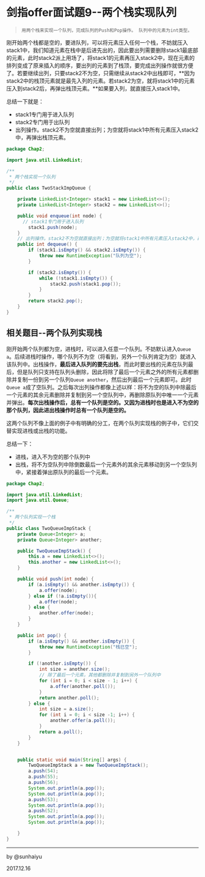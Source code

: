 # 剑指offer面试题9--两个栈实现队列

> ```
> 用两个栈来实现一个队列，完成队列的Push和Pop操作。 队列中的元素为int类型。
> ```

刚开始两个栈都是空的，要进队列，可以将元素压入任何一个栈，不妨就压入stack1中，我们知道元素在栈中是后进先出的，因此要出列需要删除stack1最底部的元素，此时stack2派上用场了，将stack1的元素再压入stack2中，现在元素的排列变成了原来插入的顺序，要出列的元素到了栈顶，要完成出列操作就很方便了。若要继续出列，只要stack2不为空，只需继续从stack2中出栈即可，**因为stack2中的栈顶元素就是最先入列的元素。若stack2为空，就将stack1中的元素压入到stack2后，再弹出栈顶元素。**如果要入列，就直接压入stack1中。

总结一下就是：

- stack1专门用于进入队列
- stack2专门用于出队列
- 出列操作。stack2不为空就直接出列；为空就将stack1中所有元素压入stack2中，再弹出栈顶元素。


```java
package Chap2;

import java.util.LinkedList;

/**
 * 两个栈实现一个队列
 */
public class TwoStackImpQueue {

    private LinkedList<Integer> stack1 = new LinkedList<>();
    private LinkedList<Integer> stack2 = new LinkedList<>();

    public void enqueue(int node) {
      // stack1专门用于进入队列
        stack1.push(node);
    }
	// 出列操作。stack2不为空就直接出列；为空就将stack1中所有元素压入stack2中，再弹出栈顶元素。
    public int dequeue() {
        if (stack1.isEmpty() && stack2.isEmpty()) {
            throw new RuntimeException("队列为空");
        }

        if (stack2.isEmpty()) {
            while (!stack1.isEmpty()) {
                stack2.push(stack1.pop());
            }
        }
        return stack2.pop();
    }
}

```

## 相关题目--两个队列实现栈

刚开始两个队列都为空，进栈时，可以进入任意一个队列。不妨默认进入`Queue a`。后续进栈时操作，哪个队列不为空（将看到，另外一个队列肯定为空）就进入该队列中。出栈操作，**最后进入队列的要先出栈**，而此时要出栈的元素在队列最后，但是队列只支持在队列头删除，因此将除了最后一个元素之外的所有元素都删除并复制一份到另一个队列`Queue another`，然后出列最后一个元素即可。此时`Queue a`成了空队列。之后每次出列操作都像上述以样：将不为空的队列中除最后一个元素的其余元素删除并复制到另一个空队列中，再删除原队列中唯一一个元素并弹出。**每次出栈操作后，总有一个队列是空的。又因为进栈时也是进入不为空的那个队列，因此进出栈操作时总有一个队列是空的。**

这两个队列不像上面的例子中有明确的分工，在两个队列实现栈的例子中，它们交替实现进栈或出栈的功能。

总结一下：

- 进栈，进入不为空的那个队列中
- 出栈，将不为空队列中除倒数最后一个元素外的其余元素移动到另一个空队列中，紧接着弹出原队列的最后一个元素。

```java
package Chap2;

import java.util.LinkedList;
import java.util.Queue;

/**
 * 两个队列实现一个栈
 */
public class TwoQueueImpStack {
    private Queue<Integer> a;
    private Queue<Integer> another;

    public TwoQueueImpStack() {
        this.a = new LinkedList<>();
        this.another = new LinkedList<>();
    }

    public void push(int node) {
        if (a.isEmpty() && another.isEmpty()) {
            a.offer(node);
        } else if (!a.isEmpty()){
            a.offer(node);
        } else {
            another.offer(node);
        }
    }

    public int pop() {
        if (a.isEmpty() && another.isEmpty()) {
            throw new RuntimeException("栈已空");
        }

        if (!another.isEmpty()) {
            int size = another.size();
            // 除了最后一个元素，其他都删除并复制到另外一个队列中
            for (int i = 0; i < size - 1; i++) {
                a.offer(another.poll());
            }
            return another.poll();
        } else {
            int size = a.size();
            for (int i = 0; i < size -1; i++) {
                another.offer(a.poll());
            }
            return a.poll();
        }
    }


    public static void main(String[] args) {
        TwoQueueImpStack a = new TwoQueueImpStack();
        a.push(54);
        a.push(55);
        a.push(56);
        System.out.println(a.pop());
        System.out.println(a.pop());
        a.push(53);
        System.out.println(a.pop());
        a.push(52);
        System.out.println(a.pop());
        System.out.println(a.pop());

    }
}

```

---

by @sunhaiyu

2017.12.16

